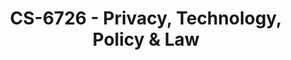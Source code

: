 ---
layout: course
title: CS-6726 - Privacy, Technology, Policy & Law
aliases: 
course_id: CS-6726
permalink: /CS-6726/
avg_difficulty: 0
avg_rating: 0
avg_workload: 0
course_number: 6726
---